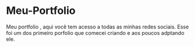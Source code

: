 # Meu-Portfolio
 Meu portfolio , aqui você tem acesso a todas as minhas redes sociais.
Esse foi um dos primeiro porfolio que comecei criando e aos poucos adptando ele.
